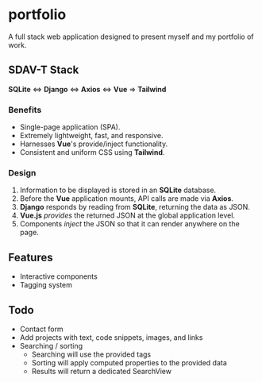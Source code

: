 # portfolio
A full stack web application designed to present myself and my portfolio of work.

## SDAV-T Stack
**SQLite** <=> **Django** <=> **Axios** <=> **Vue** => **Tailwind**
### Benefits
- Single-page application (SPA).
- Extremely lightweight, fast, and responsive.
- Harnesses **Vue**'s provide/inject functionality.
- Consistent and uniform CSS using **Tailwind**.
### Design
1. Information to be displayed is stored in an **SQLite** database.
2. Before the **Vue** application mounts, API calls are made via **Axios**.
3. **Django** responds by reading from **SQLite**, returning the data as JSON.
4. **Vue.js** _provides_ the returned JSON at the global application level.
5. Components _inject_ the JSON so that it can render anywhere on the page.

## Features
- Interactive components
- Tagging system

## Todo
- Contact form
- Add projects with text, code snippets, images, and links
- Searching / sorting
  - Searching will use the provided tags
  - Sorting will apply computed properties to the provided data
  - Results will return a dedicated SearchView
 
